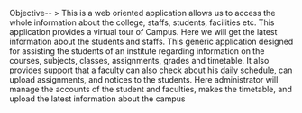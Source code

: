 Objective-- >
This is a web oriented application allows us to access the whole information about the 
college, staffs, students, facilities etc. This application provides a virtual tour of Campus. 
Here we will get the latest information about the students and staffs. This generic 
application designed for assisting the students of an institute regarding information on the 
courses, subjects, classes, assignments, grades and timetable. It also provides support that 
a faculty can also check about his daily schedule, can upload assignments, and notices to 
the students. Here administrator will manage the accounts of the student and faculties, 
makes the timetable, and upload the latest information about the campus
